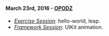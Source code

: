 #### March 23rd, 2016 - [OPODZ](http://www.opodz.com)

- *[Exercise Session](https://github.com/aquarchitect/SwiftLA/archive/3.23.16-exercise.zip)*: hello-world, leap.
- *[Framework Session](https://github.com/aquarchitect/SwiftLA/archive/3.23.16-framework.zip)*: UIKit animation.
